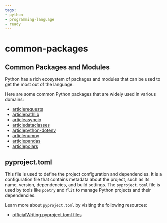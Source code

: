 ```yaml
---
tags:
- python
- programming-language
- ready
---
```


# common-packages

## Common Packages and Modules

Python has a rich ecosystem of packages and modules that can be used to get the most out of the language.

Here are some common Python packages that are widely used in various domains:

- [articlerequests](https://docs.python-requests.org/en/latest/)
- [articlepathlib](https://docs.python.org/3/library/pathlib.html)
- [articleasyncio](https://docs.python.org/3/library/asyncio.html)
- [articledataclasses](https://docs.python.org/3/library/dataclasses.html)
- [articlepython-dotenv](https://pypi.org/project/python-dotenv/)
- [articlenumpy](https://numpy.org/doc/stable/)
- [articlepandas](https://pandas.pydata.org/docs/)
- [articlepolars](https://github.com/pola-rs/polars)

## pyproject.toml

This file is used to define the project configuration and dependencies. It is a configuration file that contains metadata about the project, such as its name, version, dependencies, and build settings. The `pyproject.toml` file is used by tools like `poetry` and `flit` to manage Python projects and their dependencies.

Learn more about `pyproject.toml` by visiting the following resources:

- [officialWriting pyproject.toml files](https://packaging.python.org/en/latest/guides/writing-pyproject-toml/)
